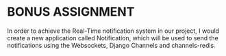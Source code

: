 # BONUS ASSIGNMENT

In order to achieve the Real-Time notification system in our project, I would
create a new application called Notification, which will be used to send the
notifications using the Websockets, Django Channels and channels-redis.
